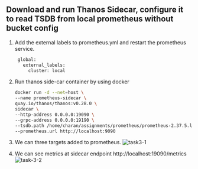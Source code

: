 ## Download and run Thanos Sidecar, configure it to read TSDB from local prometheus without bucket config

1. Add the external labels to prometheus.yml and restart the prometheus service.
   ```bash
    global:
      external_labels:
        cluster: local
    ```
2. Run thanos side-car container by using docker
    ```bash
    docker run -d --net=host \  
    --name prometheus-sidecar \
    quay.io/thanos/thanos:v0.28.0 \
    sidecar \
    --http-address 0.0.0.0:19090 \
    --grpc-address 0.0.0.0:19190 \
    --tsdb.path /home/charan/assignments/prometheus/prometheus-2.37.5.linux-amd64/prom_data \
    --prometheus.url http://localhost:9090
    ```
3. We can three targets added to prometheus.
![task3-1](https://user-images.githubusercontent.com/37712815/216128804-04259405-398d-483c-b3cc-0913595db8ed.png)

4. We can see metrics at sidecar endpoint http://localhost:19090/metrics 
![task-3-2](https://user-images.githubusercontent.com/37712815/216128831-930df4fb-a670-4f78-b9db-50cc3e9c6590.png)
